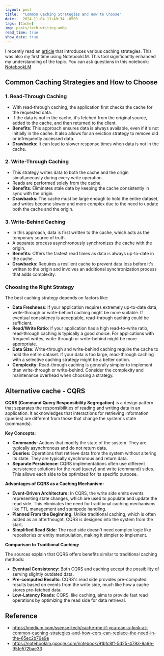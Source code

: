 ```yaml
---
layout: post
title:  "Common Caching Strategies and How to Choose"
date:   2024-11-04 11:40:34 -0500
tags: [Cache]
img: posts/tech-writing.webp
read_time: true
show_date: true
---
```


I recently read an [article](https://medium.com/ssense-tech/cache-me-if-you-can-a-look-at-common-caching-strategies-and-how-cqrs-can-replace-the-need-in-the-65ec2b76e9e) that introduces various caching strategies. This was also my first time using NotebookLM. This tool significantly enhanced my understanding of the topic. You can ask questions in this notebook: [NotebookLM](https://notebooklm.google.com/notebook/91bfc8ff-5d25-4793-9a9e-95fe572bae33)


## Common Caching Strategies and How to Choose

### 1. **Read-Through Caching**

*   With read-through caching, the application first checks the cache for the requested data.
*   If the data is not in the cache, it's fetched from the original source, added to the cache, and then returned to the client.
*   **Benefits**: This approach ensures data is always available, even if it's not initially in the cache. It also allows for an eviction strategy to remove old or infrequently accessed data.
*   **Drawbacks**: It can lead to slower response times when data is not in the cache.

### 2. **Write-Through Caching**

*   This strategy writes data to both the cache and the origin simultaneously during every write operation.
*   Reads are performed solely from the cache.
*   **Benefits**:  Eliminates stale data by keeping the cache consistently in sync with the origin.
*   **Drawbacks**:  The cache must be large enough to hold the entire dataset, and writes become slower and more complex due to the need to update both the cache and the origin.

### 3. **Write-Behind Caching**

*   In this approach, data is first written to the cache, which acts as the temporary source of truth.
*   A separate process asynchronously synchronizes the cache with the origin.
*   **Benefits**: Offers the fastest read times as data is always up-to-date in the cache.
*   **Drawbacks**:  Requires a resilient cache to prevent data loss before it's written to the origin and involves an additional synchronization process that adds complexity. 

### Choosing the Right Strategy

The best caching strategy depends on factors like:

*   **Data Freshness**: If your application requires extremely up-to-date data, write-through or write-behind caching might be more suitable. If eventual consistency is acceptable, read-through caching could be sufficient.
*   **Read/Write Ratio**:  If your application has a high read-to-write ratio, read-through caching is typically a good choice. For applications with frequent writes, write-through or write-behind might be more appropriate.
*   **Data Size**:  Write-through and write-behind caching require the cache to hold the entire dataset. If your data is too large, read-through caching with a selective caching strategy might be a better option.
*   **Complexity**:  Read-through caching is generally simpler to implement than write-through or write-behind. Consider the complexity and maintenance overhead when choosing a strategy.

## Alternative cache - CQRS

**CQRS (Command Query Responsibility Segregation)** is a design pattern that separates the responsibilities of reading and writing data in an application. It acknowledges that interactions for retrieving information (queries) are different from those that change the system's state (commands). 

**Key Concepts:**

*   **Commands:**  Actions that modify the state of the system. They are typically asynchronous and do not return data. 
*   **Queries:**  Operations that retrieve data from the system without altering its state. They are typically synchronous and return data.
*   **Separate Persistence:** CQRS implementations often use different persistence solutions for the read (query) and write (command) sides. This allows each side to be optimized for its specific purpose.


**Advantages of CQRS as a Caching Mechanism:**

*   **Event-Driven Architecture:** In CQRS, the write side emits events representing state changes, which are used to populate and update the read side. This eliminates the need for traditional caching mechanisms like TTL management and stampede handling.
*   **Planned From the Beginning:**  Unlike traditional caching, which is often added as an afterthought, CQRS is designed into the system from the start.
*   **Simplified Read Side:** The read side doesn't need complex logic like repositories or entity manipulation, making it simpler to implement.

**Comparison to Traditional Caching:**

The sources explain that CQRS offers benefits similar to traditional caching methods: 

*   **Eventual Consistency:** Both CQRS and caching accept the possibility of serving slightly outdated data. 
*   **Pre-computed Results:** CQRS's read side provides pre-computed results based on events from the write side, much like how a cache stores pre-fetched data.
*   **Low-Latency Reads:** CQRS, like caching, aims to provide fast read operations by optimizing the read side for data retrieval. 


## Reference
* https://medium.com/ssense-tech/cache-me-if-you-can-a-look-at-common-caching-strategies-and-how-cqrs-can-replace-the-need-in-the-65ec2b76e9e
* https://notebooklm.google.com/notebook/91bfc8ff-5d25-4793-9a9e-95fe572bae33
